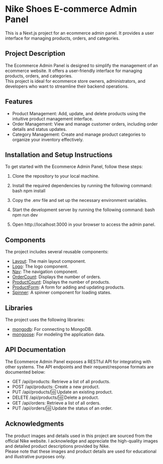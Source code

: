 # Nike Shoes E-commerce Admin Panel

This is a Next.js project for an ecommerce admin panel. It provides a user interface for managing products, orders, and categories.

## Project Description

The Ecommerce Admin Panel is designed to simplify the management of an ecommerce website. It offers a user-friendly interface for managing products, orders, and categories.    
This project is ideal for ecommerce store owners, administrators, and developers who want to streamline their backend operations.

## Features

- Product Management: Add, update, and delete products using the intuitive product management interface.
- Order Management: View and manage customer orders, including order details and status updates.
- Category Management: Create and manage product categories to organize your inventory effectively.

## Installation and Setup Instructions

To get started with the Ecommerce Admin Panel, follow these steps:

1. Clone the repository to your local machine.
2. Install the required dependencies by running the following command:
    bash
    npm install
    
3. Copy the .env file and set up the necessary environment variables.
4. Start the development server by running the following command:
    bash
    npm run dev
    
5. Open http://localhost:3000 in your browser to access the admin panel.

## Components

The project includes several reusable components:

- [Layout](components/Layout.js): The main layout component.
- [Logo](components/Logo.js): The logo component.
- [Nav](components/Nav.js): The navigation component.
- [OrderCount](components/OrderCount.js): Displays the number of orders.
- [ProductCount](components/ProductCount.js): Displays the number of products.
- [ProductForm](components/ProductForm.js): A form for adding and updating products.
- [Spinner](components/Spinner.js): A spinner component for loading states.

## Libraries

The project uses the following libraries:

- [mongodb](https://www.npmjs.com/package/mongodb): For connecting to MongoDB.
- [mongoose](https://www.npmjs.com/package/mongoose): For modeling the application data.

## API Documentation

The Ecommerce Admin Panel exposes a RESTful API for integrating with other systems. The API endpoints and their request/response formats are documented below:

- GET /api/products: Retrieve a list of all products.
- POST /api/products: Create a new product.
- PUT /api/products/:id: Update an existing product.
- DELETE /api/products/:id: Delete a product.
- GET /api/orders: Retrieve a list of all orders.
- PUT /api/orders/:id: Update the status of an order.

## Acknowledgments

The product images and details used in this project are sourced from the official Nike website. I acknowledge and appreciate the high-quality images and detailed product descriptions provided by Nike.   
Please note that these images and product details are used for educational and illustrative purposes only.  

